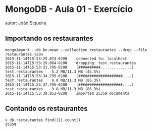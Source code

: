 # MongoDB - Aula 01 - Exercício
autor: João Siqueira

## Importando os restaurantes

  ```
  mongoimport --db be-mean --collection restaurantes --drop --file restaurantes.json
  2015-11-14T15:53:29.074-0200    connected to: localhost
  2015-11-14T15:53:29.084-0200    dropping: test.restaurantes
  2015-11-14T15:53:31.795-0200    [##########..............] test.restaurantes    5.2 MB/11.3 MB (45.5%)
  2015-11-14T15:53:34.795-0200    [####################....] test.restaurantes    9.8 MB/11.3 MB (86.3%)
  2015-11-14T15:53:37.795-0200    [####################....] test.restaurantes    9.8 MB/11.3 MB (86.3%)
  2015-11-14T15:53:39.952-0200    imported 25359 documents
  ```

## Contando os restaurantes

  ```
  > db.restaurantes.find({}).count()
  25359
  ```
